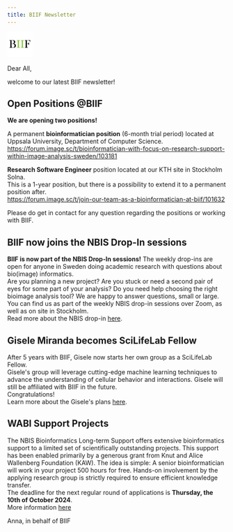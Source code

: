 ```yaml
---
title: BIIF Newsletter
---
```

![BIIF logo](/images/biif_logo_white.png )

Dear All,

welcome to our latest BIIF newsletter!

## Open Positions @BIIF
**We are opening two positions!**  

A permanent **bioinformatician position** (6-month trial period) located at Uppsala University, Department of Computer Science.  
https://forum.image.sc/t/bioinformatician-with-focus-on-research-support-within-image-analysis-sweden/103181

**Research Software Engineer** position located at our KTH site in Stockholm Solna.  
This is a 1-year position, but there is a possibility to extend it to a permanent position after.  
https://forum.image.sc/t/join-our-team-as-a-bioinformatician-at-biif/101632

Please do get in contact for any question regarding the positions or working with BIIF.

## BIIF now joins the NBIS Drop-In sessions
**BIIF is now part of the NBIS Drop-In sessions!** 
The weekly drop-ins are open for anyone in Sweden doing academic research with questions about bio(image) informatics.  
Are you planning a new project? Are you stuck or need a second pair of eyes for some part of your analysis? Do you need help choosing the right bioimage analysis tool? We are happy to answer questions, small or large.  
You can find us as part of the weekly NBIS drop-in sessions over Zoom, as well as on site in Stockholm.  
Read more about the NBIS drop-in [here](https://nbis.se/get-support/talk-to-us).

## Gisele Miranda becomes SciLifeLab Fellow
After 5 years with BIIF, Gisele now starts her own group as a SciLifeLab Fellow.  
Gisele's group will leverage cutting-edge machine learning techniques to advance the understanding of cellular behavior and interactions. Gisele will still be affiliated with BIIF in the future.   
Congratulations!  
Learn more about the Gisele's plans [here](https://www.scilifelab.se/researchers/gisele-miranda/).

## WABI Support Projects
The NBIS Bioinformatics Long-term Support offers extensive bioinformatics support to a limited set of scientifically outstanding projects. This support has been enabled primarily by a generous grant from Knut and Alice Wallenberg Foundation (KAW). The idea is simple: A senior bioinformatician will work in your project 500 hours for free. Hands-on involvement by the applying research group is strictly required to ensure efficient knowledge transfer.  
The deadline for the next regular round of applications is **Thursday, the 10th of October 2024**.  
More information [here](https://www.nbis.se/services/bioinformatics/peerreview/apply)


 
Anna, in behalf of BIIF
